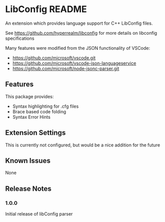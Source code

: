 # LibConfig README

An extension which provides language support for C++ LibConfig files.

See <https://github.com/hyperrealm/libconfig> for more details on libconfig specifications

Many features were modified from the JSON functionality of VSCode:

- <https://github.com/microsoft/vscode.git>
- <https://github.com/microsoft/vscode-json-languageservice>
- <https://github.com/microsoft/node-jsonc-parser.git>

## Features

This package provides:

- Syntax highlighting for .cfg files
- Brace based code folding
- Syntax Error Hints

## Extension Settings

This is currently not configured, but would be a nice addition for the future

## Known Issues

None

## Release Notes

### 1.0.0

Initial release of libConfig parser
